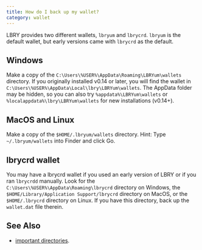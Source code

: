 ```yaml
---
title: How do I back up my wallet?
category: wallet
---
```


LBRY provides two different wallets, `lbryum` and `lbrycrd`. `lbryum` is the default wallet, but early versions came with `lbrycrd` as the default.

## Windows

Make a copy of the `C:\Users\%USER%\AppData\Roaming\LBRYum\wallets` directory. If you originally installed v0.14 or later, you will find the wallet in `C:\Users\%USER%\AppData\Local\lbry\LBRYum\wallets`. The AppData folder may be hidden, so you can also try `%appdata%\LBRYum\wallets` or `%localappdata%\lbry\LBRYum\wallets` for new installations (v0.14+).

## MacOS and Linux

Make a copy of the `$HOME/.lbryum/wallets` directory. Hint: Type  `~/.lbryum/wallets` into Finder and click Go. 

## lbrycrd wallet

You may have a lbrycrd wallet if you used an early version of LBRY or if you ran `lbrycrdd` manually. Look for the `C:\Users\%USER%\AppData\Roaming\lbrycrd` directory on Windows, the `$HOME/Library/Application Support/lbrycrd` directory on MacOS, or the `$HOME/.lbrycrd` directory on Linux. If you have this directory, back up the `wallet.dat` file therein.

## See Also

- [important directories](https://lbry.io/faq/lbry-directories).
